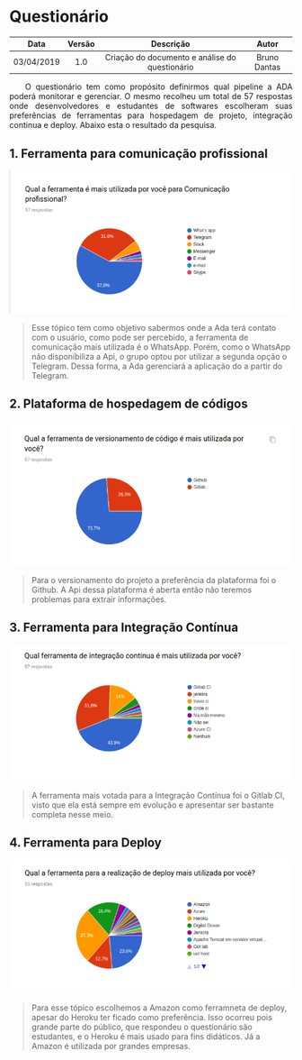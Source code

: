 # Questionário

| Data       | Versão | Descrição            | Autor             |
|:----------:|:------:|:--------------------:|:-----------------:|
| 03/04/2019 | 1.0 | Criação do documento e análise do questionário | Bruno Dantas|

<p style="text-align:justify">&emsp;&emsp;O questionário tem como propósito definirmos qual pipeline a ADA poderá monitorar e gerenciar. O mesmo recolheu um total de 57 respostas onde desenvolvedores e estudantes de softwares escolheram suas preferências de ferramentas para hospedagem de projeto, integração continua e deploy. Abaixo esta o resultado da pesquisa. </p>

## 1. Ferramenta para comunicação profissional

![comunicação](../assets/img/product/questionnaire/communication.png)

>Esse tópico tem como objetivo sabermos onde a Ada terá contato com o usuário, como pode ser percebido, a ferramenta de comunicação mais utilizada é o WhatsApp. Porém, como o WhatsApp não disponibiliza a Api, o grupo optou por utilizar a segunda opção o Telegram. Dessa forma, a Ada gerenciará a aplicação do a partir do Telegram.

## 2. Plataforma de hospedagem de códigos

![versionamento](../assets/img/product/questionnaire/versioning.png)

>Para o versionamento do projeto a preferência da plataforma foi o Github. A Api dessa plataforma é aberta então não teremos problemas para extrair informações.

## 3. Ferramenta para Integração Contínua

![ci](../assets/img/product/questionnaire/ci.png)

>A ferramenta mais votada para a Integração Contínua foi o Gitlab CI, visto que ela está sempre em evolução e apresentar ser bastante completa nesse meio.

## 4. Ferramenta para Deploy

![deploy](../assets/img/product/questionnaire/deploy.png)

>Para esse tópico escolhemos a Amazon como ferramneta de deploy, apesar do Heroku ter ficado como preferência. Isso ocorreu pois grande parte do público, que respondeu o questionário são estudantes, e o Heroku é mais usado para fins didáticos. Já a Amazon é utilizada por grandes empresas.